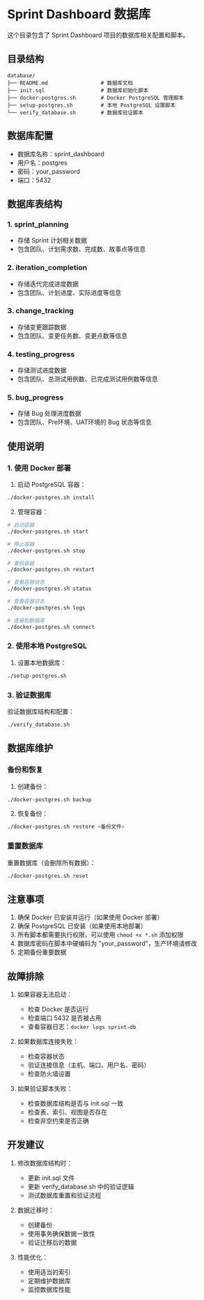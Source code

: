 # Sprint Dashboard 数据库

这个目录包含了 Sprint Dashboard 项目的数据库相关配置和脚本。

## 目录结构

```
database/
├── README.md                 # 数据库文档
├── init.sql                  # 数据库初始化脚本
├── docker-postgres.sh        # Docker PostgreSQL 管理脚本
├── setup-postgres.sh         # 本地 PostgreSQL 设置脚本
└── verify_database.sh        # 数据库验证脚本
```

## 数据库配置

- 数据库名称：sprint_dashboard
- 用户名：postgres
- 密码：your_password
- 端口：5432

## 数据库表结构

### 1. sprint_planning
- 存储 Sprint 计划相关数据
- 包含团队、计划需求数、完成数、故事点等信息

### 2. iteration_completion
- 存储迭代完成进度数据
- 包含团队、计划进度、实际进度等信息

### 3. change_tracking
- 存储变更跟踪数据
- 包含团队、变更任务数、变更点数等信息

### 4. testing_progress
- 存储测试进度数据
- 包含团队、总测试用例数、已完成测试用例数等信息

### 5. bug_progress
- 存储 Bug 处理进度数据
- 包含团队、Pre环境、UAT环境的 Bug 状态等信息

## 使用说明

### 1. 使用 Docker 部署

1. 启动 PostgreSQL 容器：
```bash
./docker-postgres.sh install
```

2. 管理容器：
```bash
# 启动容器
./docker-postgres.sh start

# 停止容器
./docker-postgres.sh stop

# 重启容器
./docker-postgres.sh restart

# 查看容器状态
./docker-postgres.sh status

# 查看容器日志
./docker-postgres.sh logs

# 连接到数据库
./docker-postgres.sh connect
```

### 2. 使用本地 PostgreSQL

1. 设置本地数据库：
```bash
./setup-postgres.sh
```

### 3. 验证数据库

验证数据库结构和配置：
```bash
./verify_database.sh
```

## 数据库维护

### 备份和恢复

1. 创建备份：
```bash
./docker-postgres.sh backup
```

2. 恢复备份：
```bash
./docker-postgres.sh restore <备份文件>
```

### 重置数据库

重置数据库（会删除所有数据）：
```bash
./docker-postgres.sh reset
```

## 注意事项

1. 确保 Docker 已安装并运行（如果使用 Docker 部署）
2. 确保 PostgreSQL 已安装（如果使用本地部署）
3. 所有脚本都需要执行权限，可以使用 `chmod +x *.sh` 添加权限
4. 数据库密码在脚本中硬编码为 "your_password"，生产环境请修改
5. 定期备份重要数据

## 故障排除

1. 如果容器无法启动：
   - 检查 Docker 是否运行
   - 检查端口 5432 是否被占用
   - 查看容器日志：`docker logs sprint-db`

2. 如果数据库连接失败：
   - 检查容器状态
   - 验证连接信息（主机、端口、用户名、密码）
   - 检查防火墙设置

3. 如果验证脚本失败：
   - 检查数据库结构是否与 init.sql 一致
   - 检查表、索引、视图是否存在
   - 检查非空约束是否正确

## 开发建议

1. 修改数据库结构时：
   - 更新 init.sql 文件
   - 更新 verify_database.sh 中的验证逻辑
   - 测试数据库重置和验证流程

2. 数据迁移时：
   - 创建备份
   - 使用事务确保数据一致性
   - 验证迁移后的数据

3. 性能优化：
   - 使用适当的索引
   - 定期维护数据库
   - 监控数据库性能 